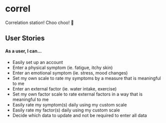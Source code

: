 # correl
Correlation station! Choo choo! :station:

## User Stories
#### As a user, I can...
- Easily set up an account
- Enter a physical symptom (ie. fatigue, itchy skin)
- Enter an emotional symptom (ie. stress, mood changes)
- Set my own scale to rate my symptoms by a measure that is meaningful to me
- Enter an external factor (ie. water intake, exercise)
- Set my own factor scale to rate external factors in a way that is meaningful to me
- Easily rate my symptom(s) daily using my custom scale 
- Easily rate my factor(s) daily using my custom scale
- Decide which data to update and not be required to enter all data
